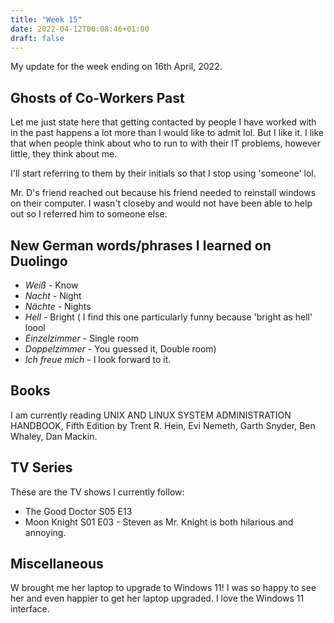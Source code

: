 ```yaml
---
title: "Week 15"
date: 2022-04-12T00:08:46+01:00
draft: false
---
```

My update for the week ending on 16th April, 2022.

## Ghosts of Co-Workers Past
Let me just state here that getting contacted by people I have worked with in the past happens a lot more than I would like to admit lol. But I like it. I like that when people think about who to run to with their IT problems, however little, they think about me.

I'll start referring to them by their initials so that I stop using 'someone' lol.

Mr. D's friend reached out because his friend needed to reinstall windows on their computer. I wasn't closeby and would not have been able to help out so I referred him to someone else.

## New German words/phrases I learned on Duolingo
* *Weiß* - Know
* *Nacht* - Night
* *Nächte* - Nights
* *Hell* - Bright ( I find this one particularly funny because 'bright as hell' loool
* *Einzelzimmer* - Single room
* *Doppelzimmer* - You guessed it, Double room)
* *Ich freue mich* - I look forward to it.
<!-- * ![The German Sentence Structure stresses me out lol](/static/images/einzelzimmer.jpg) -->

## Books
I am currently reading UNIX AND LINUX SYSTEM ADMINISTRATION HANDBOOK, Fifth Edition by Trent R. Hein, Evi Nemeth, Garth Snyder, Ben Whaley, Dan Mackin.

## TV Series
These are the TV shows I currently follow:
* The Good Doctor S05 E13
* Moon Knight S01 E03 - Steven as Mr. Knight is both hilarious and annoying.

## Miscellaneous
W brought me her laptop to upgrade to Windows 11! I was so happy to see her and even happier to get her laptop upgraded. I love the Windows 11 interface.